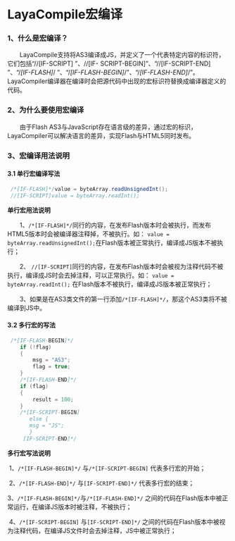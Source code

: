 # LayaCompile宏编译



### **1、什么是宏编译？**

　　LayaCompile支持将AS3编译成JS，并定义了一个代表特定内容的标识符，它们包括“//[IF-SCRIPT] ”、//[IF- SCRIPT-BEGIN]”、“//[IF-SCRIPT-END] ”、“/*[IF-FLASH]*/ ”、“/*[IF-FLASH-BEGIN]*/”、“/*[IF-FLASH-END]*/”。LayaCompiler编译器在编译时会把源代码中出现的宏标识符替换成编译器定义的代码。



### **2、为什么要使用宏编译**

　　由于Flash AS3与JavaScript存在语言级的差异，通过宏的标识，LayaCompiler可以解决语言的差异，实现Flash与HTML5同时发布。



### **3、宏编译用法说明**

#### 3.1 单行宏编译写法

```java
 /*[IF-FLASH]*/value = byteArray.readUnsignedInt();
 //[IF-SCRIPT]value = byteArray.readInt();
```

**单行宏用法说明**

　　1、`/*[IF-FLASH]*/`同行的内容，在发布Flash版本时会被执行，而发布HTML5版本时会被编译器注释掉，不被执行。如： `value = byteArray.readUnsignedInt();`在Flash版本被正常执行，编译成JS版本不被执行；

　　2、 `//[IF-SCRIPT]`同行的内容，在发布Flash版本时会被视为注释代码不被执行，编译成JS时会去掉注释，可以正常执行。如： `value = byteArray.readInt();` 在Flash版本不被执行，编译成JS版本被正常执行；

　　3、如果是在AS3类文件的第一行添加`/*[IF-FLASH]*/`，那这个AS3类将不被编译到JS中。



#### **3.2 多行宏的写法**

```java
 /*[IF-FLASH-BEGIN]*/
    if (!flag)
    {
        msg = "AS3";
        flag = true;
    }
    /*[IF-FLASH-END]*/
    if (flag)
    {
        result = 100;
    }
    /*[IF-SCRIPT-BEGIN]
       else {
       msg = "JS";
       }
     [IF-SCRIPT-END]*/
```

**多行宏写法说明**

​    1、`/*[IF-FLASH-BEGIN]*/` 与`/*[IF-SCRIPT-BEGIN]` 代表多行宏的开始；

​    2、`/*[IF-FLASH-END]*/` 与`[IF-SCRIPT-END]*/` 代表多行宏的结束；

​    3、`/*[IF-FLASH-BEGIN]*/`与`/*[IF-FLASH-END]*/` 之间的代码在Flash版本中被正常运行，在编译JS版本时被注释，不被执行；

​    4、`/*[IF-SCRIPT-BEGIN]` 与`[IF-SCRIPT-END]*/` 之间的代码在Flash版本中被视为注释代码，在编译JS文件时会去掉注释，JS中被正常执行；

